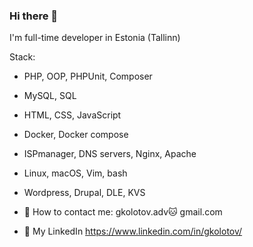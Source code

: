 
### Hi there 👋

I'm full-time developer in Estonia (Tallinn)

Stack:
 - PHP, OOP, PHPUnit, Composer
 - MySQL, SQL
 - HTML, CSS, JavaScript
 - Docker, Docker compose
 - ISPmanager, DNS servers, Nginx, Apache
 - Linux, macOS, Vim, bash
 - Wordpress, Drupal, DLE, KVS


- 📌 How to contact me: gkolotov.adv🐱 gmail.com
- 📌 My LinkedIn https://www.linkedin.com/in/gkolotov/

<!--
**kolotov/kolotov** is a ✨ _special_ ✨ repository because its `README.md` (this file) appears on your GitHub profile.

Here are some ideas to get you started:

- 🔭 I’m currently working on ...
- 🌱 I’m currently learning ...
- 👯 I’m looking to collaborate on ...
- 🤔 I’m looking for help with ...
- 💬 Ask me about ...
- 📫 How to reach me: ...
- 😄 Pronouns: ...
- ⚡ Fun fact: ...
-->
